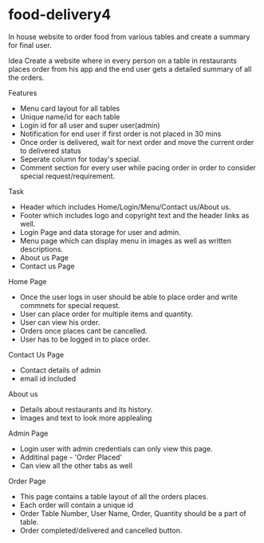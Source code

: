 # food-delivery4

In house website to order food from various tables and create a summary for final user.

Idea
Create a website where in every person on a table in restaurants places order from his app and the end user gets a detailed summary of all the orders.

Features

- Menu card layout for all tables
- Unique name/id for each table
- Login id for all user and super user(admin)
- Notification for end user if first order is not placed in 30 mins
- Once order is delivered, wait for next order and move the current order to delivered status
- Seperate column for today's special.
- Comment section for every user while pacing order in order to consider special request/requirement.

Task

- Header which includes Home/Login/Menu/Contact us/About us.
- Footer which includes logo and copyright text and the header links as well.
- Login Page and data storage for user and admin.
- Menu page which can display menu in images as well as written descriptions.
- About us Page
- Contact us Page

Home Page

- Once the user logs in user should be able to place order and write commnets for special request.
- User can place order for multiple items and quantity.
- User can view his order.
- Orders once places cant be cancelled.
- User has to be logged in to place order.

Contact Us Page

- Contact details of admin
- email id included

About us

- Details about restaurants and its history.
- Images and text to look more applealing

Admin Page

- Login user with admin credentials can only view this page.
- Additinal page - 'Order Placed'
- Can view all the other tabs as well

Order Page

- This page contains a table layout of all the orders places.
- Each order will contain a unique id
- Order Table Number, User Name, Order, Quantity should be a part of table.
- Order completed/delivered and cancelled button.
